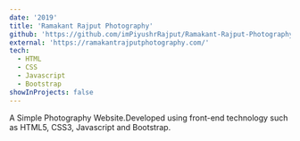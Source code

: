 ```yaml
---
date: '2019'
title: 'Ramakant Rajput Photography'
github: 'https://github.com/imPiyushrRajput/Ramakant-Rajput-Photography'
external: 'https://ramakantrajputphotography.com/'
tech:
  - HTML
  - CSS
  - Javascript
  - Bootstrap
showInProjects: false
---
```


A Simple Photography Website.Developed using front-end technology such as HTML5, CSS3, Javascript and Bootstrap.
